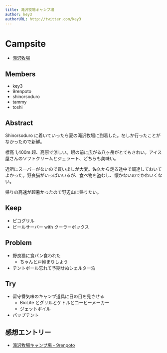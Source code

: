 ```yaml
---
title: 滝沢牧場キャンプ場
author: key3
authorURL: http://twitter.com/key3
---
```


# Campsite

* [滝沢牧場](http://www.takizawa-bokujo.jp/)

## Members

* key3
* 9renpoto
* shinorsoduro
* tammy
* toshi

## Abstract

Shinorsoduro に着いていったら夏の滝沢牧場に到着した。冬しか行ったことがなかったので新鮮。

標高 1,400m 超、高原で涼しい。眼の前に広がる八ヶ岳がとてもきれい。アイス屋さんのソフトクリームとジェラート、どちらも美味い。

近所にスーパーがないので買い出しが大変。佐久から走る途中で調達しておいてよかった。野良猫がいっぱいいるが、食べ物を盗むし、懐かないのでかわいくない。

帰りの高速が超暑かったので野辺山に帰りたい。

## Keep

* ピコグリル
* ビールサーバー with クーラーボックス

## Problem

* 野良猫に食パン食われた
  * ちゃんと戸締まりしよう
* テントポール忘れて予期せぬシェルター泊

## Try

* 留守番気味のキャンプ道具に日の目を見させる
  * BioLite とグリルとケトルとコーヒーメーカー
  * ジェットボイル
* パップテント

## 感想エントリー

* [滝沢牧場キャンプ場 - 9renpoto](https://9renpoto.github.io/entry/2018/07/02/takizawa-farm-camping-ground/)
